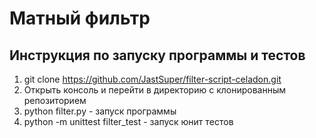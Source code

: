# Матный фильтр

## Инструкция по запуску программы и тестов

1. git clone https://github.com/JastSuper/filter-script-celadon.git
2. Открыть консоль и перейти в директорию с клонированным репозиторием
3. python filter.py - запуск программы
4. python -m unittest filter_test - запуск юнит тeстов
